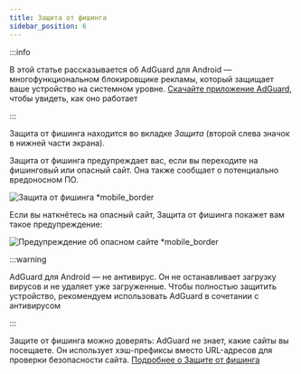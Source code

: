 ```yaml
---
title: Защита от фишинга
sidebar_position: 6
---
```


:::info

В этой статье рассказывается об AdGuard для Android — многофункциональном блокировщике рекламы, который защищает ваше устройство на системном уровне. [Скачайте приложение AdGuard](https://agrd.io/download-kb-adblock), чтобы увидеть, как оно работает

:::

Защита от фишинга находится во вкладке _Защита_ (второй слева значок в нижней части экрана).

Защита от фишинга предупреждает вас, если вы переходите на фишинговый или опасный сайт. Она также сообщает о потенциально вредоносном ПО.

![Защита от фишинга \*mobile_border](https://cdn.adtidy.org/blog/new/1y6a8browsing_security.png)

Если вы наткнётесь на опасный сайт, Защита от фишинга покажет вам такое предупреждение:

![Предупреждение об опасном сайте \*mobile_border](https://cdn.adtidy.org/blog/new/o8s3Screenshot_2023-06-29-15-49-01-514-edit_com.android.chrome.jpg)

:::warning

AdGuard для Android — не антивирус. Он не останавливает загрузку вирусов и не удаляет уже загруженные. Чтобы полностью защитить устройство, рекомендуем использовать AdGuard в сочетании с антивирусом

:::

Защите от фишинга можно доверять: AdGuard не знает, какие сайты вы посещаете. Он использует хэш-префиксы вместо URL-адресов для проверки безопасности сайта. [Подробнее о Защите от фишинга](/general/browsing-security/)
